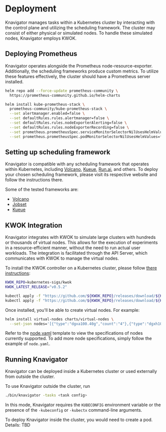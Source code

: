 # Deployment

Knavigator manages tasks within a Kubernetes cluster by interacting with the control plane and utilizing the scheduling framework. The cluster may consist of either physical or simulated nodes. To handle these simulated nodes, Knavigator employs KWOK.

## Deploying Prometheus

Knavigator operates alongside the Prometheus node-resource-exporter. Additionally, the scheduling frameworks produce custom metrics. To utilize these features effectively, the cluster should have a Prometheus server installed.

```bash
helm repo add --force-update prometheus-community \
  https://prometheus-community.github.io/helm-charts

helm install kube-prometheus-stack \
  prometheus-community/kube-prometheus-stack \
  --set alertmanager.enabled=false \
  --set defaultRules.rules.alertmanager=false \
  --set defaultRules.rules.nodeExporterAlerting=false \
  --set defaultRules.rules.nodeExporterRecording=false \
  --set prometheus.prometheusSpec.serviceMonitorSelectorNilUsesHelmValues=false \
  --set prometheus.prometheusSpec.podMonitorSelectorNilUsesHelmValues=false
```

## Setting up scheduling framework

Knavigator is compatible with any scheduling framework that operates within Kubernetes, including [Volcano](https://volcano.sh), [Kueue](https://kueue.sigs.k8s.io/), [Run.ai](https://www.run.ai/), and others. To deploy your chosen scheduling framework, please visit its respective website and follow the instructions there.

Some of the tested frameworks are: 
- [Volcano](https://volcano.sh/en/docs/installation/)
- [Jobset](https://github.com/kubernetes-sigs/jobset?tab=readme-ov-file#installation)
- [Kueue](https://kueue.sigs.k8s.io/docs/installation/)

## KWOK Integration

Knavigator integrates with KWOK to simulate large clusters with hundreds or thousands of virtual nodes. This allows for the execution of experiments in a resource-efficient manner, without the need to run actual user workloads. The integration is facilitated through the API Server, which communicates with KWOK to manage the virtual nodes.

To install the KWOK controller on a Kubernetes cluster, please follow [there instructions](https://kwok.sigs.k8s.io/docs/user/kwok-in-cluster/):

```bash
KWOK_REPO=kubernetes-sigs/kwok
KWOK_LATEST_RELEASE="v0.5.2"

kubectl apply -f "https://github.com/${KWOK_REPO}/releases/download/${KWOK_LATEST_RELEASE}/kwok.yaml"
kubectl apply -f "https://github.com/${KWOK_REPO}/releases/download/${KWOK_LATEST_RELEASE}/stage-fast.yaml"


```

Once installed, you'll be able to create virtual nodes. For example:

```bash
helm install virtual-nodes charts/virtual-nodes \
  --set-json nodes='[{"type":"dgxa100.40g","count":"4"},{"type":"dgxh100.80g","count":"2"}]'
```

Refer to the [node.yaml](../charts/virtual-nodes/templates/node.yaml) template to view the specifications of nodes currently supported.
To add more node specifications, simply follow the example of `node.yaml`.

## Running Knavigator

Knavigator can be deployed inside a Kubernetes cluster or used externally from outside the cluster.

To use Knavigator outside the cluster, run
```bash
./bin/knavigator -tasks <task config>
```
In this mode, Knavigator requires the `KUBECONFIG` environment variable or the presence of the `-kubeconfig` or `-kubectx` command-line arguments.

To deploy Knavigator inside the cluster, you would need to create a pod. 
Details: TBD
